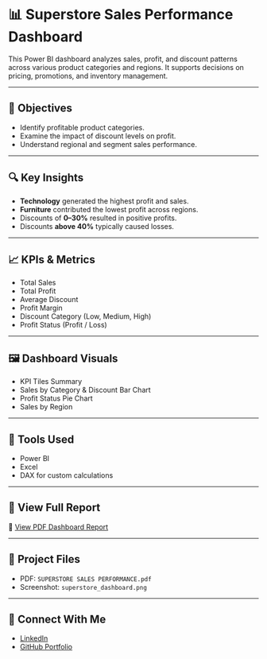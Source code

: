 # 📊 Superstore Sales Performance Dashboard

This Power BI dashboard analyzes sales, profit, and discount patterns across various product categories and regions. It supports decisions on pricing, promotions, and inventory management.

---

## 📌 Objectives
- Identify profitable product categories.
- Examine the impact of discount levels on profit.
- Understand regional and segment sales performance.

---

## 🔍 Key Insights
- **Technology** generated the highest profit and sales.
- **Furniture** contributed the lowest profit across regions.
- Discounts of **0–30%** resulted in positive profits.
- Discounts **above 40%** typically caused losses.

---

## 📈 KPIs & Metrics
- Total Sales
- Total Profit
- Average Discount
- Profit Margin
- Discount Category (Low, Medium, High)
- Profit Status (Profit / Loss)

---

## 🖼️ Dashboard Visuals

- KPI Tiles Summary
- Sales by Category & Discount Bar Chart
- Profit Status Pie Chart
- Sales by Region

---

## 🧰 Tools Used
- Power BI
- Excel
- DAX for custom calculations

---

## 📄 View Full Report
🔗 [View PDF Dashboard Report](https://drive.google.com/file/d/1LXzCv7ZCDGnWkVYszw0RON2R30CIGv7x/view?usp=sharing)

---

## 📌 Project Files
- PDF: `SUPERSTORE SALES PERFORMANCE.pdf`
- Screenshot: `superstore_dashboard.png`

---

## 🔗 Connect With Me
- [LinkedIn](https://www.linkedin.com/in/sundayayodele)
- [GitHub Portfolio](https://github.com/sundayayodele)

